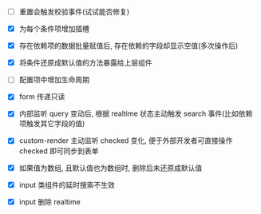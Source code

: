 - [ ] 重置会触发校验事件(试试能否修复)

- [x] 为每个条件项增加插槽

- [x] 存在依赖项的数据批量赋值后, 存在依赖的字段却显示空值(多次操作后)

- [x] 将条件还原成默认值的方法暴露给上层组件

- [ ] 配置项中增加生命周期

- [x] form 传递只读

- [x] 内部监听 query 变动后, 根据 realtime 状态主动触发 search 事件(比如依赖项触发其它字段的值)

- [x] custom-render 主动监听 checked 变化, 便于外部开发者可直接操作 checked 即可同步到表单

- [x] 如果值为数组, 且默认值也为数组时, 删除后未还原成默认值

- [x] input 类组件的延时搜索不生效

- [x] input 删除 realtime
